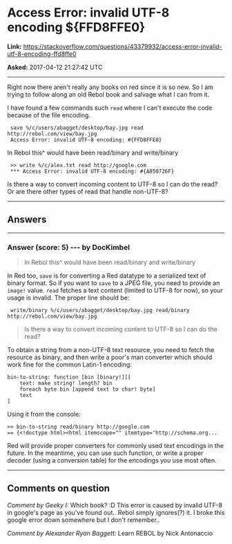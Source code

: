 # Access Error: invalid UTF-8 encoding \${FFD8FFE0}

**Link:**
<https://stackoverflow.com/questions/43379932/access-error-invalid-utf-8-encoding-ffd8ffe0>

**Asked:** 2017-04-12 21:27:42 UTC

------------------------------------------------------------------------

Right now there aren\'t really any books on red since it is so new. So I
am trying to follow along an old Rebol book and salvage what I can from
it.

I have found a few commands such `read` where I can\'t execute the code
because of the file encoding.

     save %/c/users/abagget/desktop/bay.jpg read http://rebol.com/view/bay.jpg
     Access Error: invalid UTF-8 encoding: #{FFD8FFE0}

In Rebol this\^ would have been read/binary and write/binary

     >> write %/c/alex.txt read http://google.com
     *** Access Error: invalid UTF-8 encoding: #{A050726F}

Is there a way to convert incoming content to UTF-8 so I can do the
read? Or are there other types of read that handle non-UTF-8?

------------------------------------------------------------------------

## Answers

------------------------------------------------------------------------

### Answer (score: 5) --- by DocKimbel

> In Rebol this\^ would have been read/binary and write/binary

In Red too, `save` is for converting a Red datatype to a serialized text
of binary format. So if you want to `save` to a JPEG file, you need to
provide an `image!` value. `read` fetches a text content (limited to
UTF-8 for now), so your usage is invalid. The proper line should be:

     write/binary %/c/users/abagget/desktop/bay.jpg read/binary http://rebol.com/view/bay.jpg

> Is there a way to convert incoming content to UTF-8 so I can do the
> read?

To obtain a string from a non-UTF-8 text resource, you need to fetch the
resource as binary, and then write a poor\'s man converter which should
work fine for the common Latin-1 encoding:

    bin-to-string: function [bin [binary!]][
        text: make string! length? bin
        foreach byte bin [append text to char! byte]
        text
    ]

Using it from the console:

    >> bin-to-string read/binary http://google.com
    == {<!doctype html><html itemscope="" itemtype="http://schema.org...

Red will provide proper converters for commonly used text encodings in
the future. In the meantime, you can use such function, or write a
proper decoder (using a conversion table) for the encodings you use most
often.

------------------------------------------------------------------------

## Comments on question

*Comment by Geeky I:* Which book? :D This error is caused by invalid
UTF-8 in google\'s page as you\'ve found out.. Rebol simply ignores(?)
it. I broke this google error down somewhere but I don\'t remember..

*Comment by Alexander Ryan Baggett:* Learn REBOL by Nick Antonaccio
